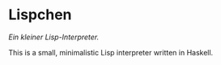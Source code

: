 Lispchen
========

_Ein kleiner Lisp-Interpreter._

This is a small, minimalistic Lisp interpreter written in Haskell.
